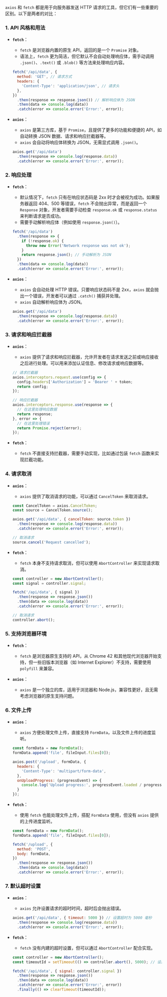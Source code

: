 `axios` 和 `fetch` 都是用于向服务器发送 HTTP 请求的工具，但它们有一些重要的区别。以下是两者的对比：

### 1. **API 风格和用法**

- **`fetch`**：
  
  - `fetch` 是浏览器内置的原生 API，返回的是一个 `Promise` 对象。
  - 语法上，`fetch` 更为简洁，但它默认不会自动处理响应体，需手动调用 `.json()`、`.text()` 或 `.blob()` 等方法来处理响应内容。
  
  ```javascript
  fetch('/api/data', {
    method: 'GET', // 请求方式
    headers: {
      'Content-Type': 'application/json', // 请求头
    },
  })
    .then(response => response.json()) // 解析响应体为 JSON
    .then(data => console.log(data))
    .catch(error => console.error('Error:', error));
  ```

- **`axios`**：
  
  - `axios` 是第三方库，基于 `Promise`，且提供了更多的功能和便捷的 API，如自动转换 JSON 数据、请求和响应拦截器等。
  - `axios` 会自动将响应体转换为 JSON，无需显式调用 `.json()`。
  
  ```javascript
  axios.get('/api/data')
    .then(response => console.log(response.data))
    .catch(error => console.error('Error:', error));
  ```

### 2. **响应处理**

- **`fetch`**：
  
  - 默认情况下，`fetch` 只有在响应状态码是 2xx 时才会被视为成功。如果服务器返回 404、500 等错误，`fetch` 不会抛出异常，而是返回一个 `Response` 对象，开发者需要手动检查 `response.ok` 或 `response.status` 来判断请求是否成功。
  - 需要手动解析响应体（例如使用 `response.json()`）。
  
  ```javascript
  fetch('/api/data')
    .then(response => {
      if (!response.ok) {
        throw new Error('Network response was not ok');
      }
      return response.json(); // 手动解析为 JSON
    })
    .then(data => console.log(data))
    .catch(error => console.error('Error:', error));
  ```

- **`axios`**：
  
  - `axios` 会自动处理 HTTP 错误。只要响应状态码不是 2xx，`axios` 就会抛出一个错误，开发者可以通过 `.catch()` 捕获并处理。
  - `axios` 自动解析响应体为 JSON。
  
  ```javascript
  axios.get('/api/data')
    .then(response => console.log(response.data))
    .catch(error => console.error('Error:', error));
  ```

### 3. **请求和响应拦截器**

- **`axios`**：
  
  - `axios` 提供了请求和响应拦截器，允许开发者在请求发送之前或响应接收之后进行处理。可以用来添加认证信息、修改请求或响应数据等。
  
  ```javascript
  // 请求拦截器
  axios.interceptors.request.use(config => {
    config.headers['Authorization'] = 'Bearer ' + token;
    return config;
  });
  
  // 响应拦截器
  axios.interceptors.response.use(response => {
    // 在这里处理响应数据
    return response;
  }, error => {
    // 在这里处理错误
    return Promise.reject(error);
  });
  ```

- **`fetch`**：
  
  - `fetch` 不直接支持拦截器，需要手动实现，比如通过包装 `fetch` 函数来实现拦截功能。

### 4. **请求取消**

- **`axios`**：
  
  - `axios` 提供了取消请求的功能，可以通过 `CancelToken` 来取消请求。
  
  ```javascript
  const CancelToken = axios.CancelToken;
  const source = CancelToken.source();
  
  axios.get('/api/data', { cancelToken: source.token })
    .then(response => console.log(response.data))
    .catch(error => console.error('Error:', error));
  
  // 取消请求
  source.cancel('Request cancelled');
  ```

- **`fetch`**：
  
  - `fetch` 本身不支持请求取消，但可以使用 `AbortController` 来实现请求取消。
  
  ```javascript
  const controller = new AbortController();
  const signal = controller.signal;
  
  fetch('/api/data', { signal })
    .then(response => response.json())
    .then(data => console.log(data))
    .catch(error => console.error('Error:', error));
  
  // 取消请求
  controller.abort();
  ```

### 5. **支持浏览器环境**

- **`fetch`**：
  
  - `fetch` 是浏览器原生支持的 API，从 Chrome 42 和其他现代浏览器开始支持，但一些旧版本浏览器（如 Internet Explorer）不支持，需要使用 `polyfill` 来兼容。

- **`axios`**：
  
  - `axios` 是一个独立的库，适用于浏览器和 Node.js，兼容性更好，且无需考虑浏览器的原生支持问题。

### 6. **文件上传**

- **`axios`**：
  
  - `axios` 方便处理文件上传，直接支持 `FormData`，以及文件上传的进度监听。
  
  ```javascript
  const formData = new FormData();
  formData.append('file', fileInput.files[0]);
  
  axios.post('/upload', formData, {
    headers: {
      'Content-Type': 'multipart/form-data',
    },
    onUploadProgress: (progressEvent) => {
      console.log('Upload progress:', progressEvent.loaded / progressEvent.total);
    }
  });
  ```

- **`fetch`**：
  
  - 使用 `fetch` 也能处理文件上传，搭配 `FormData` 使用，但没有 `axios` 提供的上传进度监听。
  
  ```javascript
  const formData = new FormData();
  formData.append('file', fileInput.files[0]);
  
  fetch('/upload', {
    method: 'POST',
    body: formData,
  })
    .then(response => response.json())
    .then(data => console.log(data))
    .catch(error => console.error('Error:', error));
  ```

### 7. **默认超时设置**

- **`axios`**：
  
  - `axios` 允许设置请求的超时时间，超时后会抛出错误。
  
  ```javascript
  axios.get('/api/data', { timeout: 5000 }) // 设置超时为 5000 毫秒
    .then(response => console.log(response.data))
    .catch(error => console.error('Error:', error));
  ```

- **`fetch`**：
  
  - `fetch` 没有内建的超时设置，但可以通过 `AbortController` 配合实现。
  
  ```javascript
  const controller = new AbortController();
  const timeoutId = setTimeout(() => controller.abort(), 5000); // 设置超时为 5000 毫秒
  
  fetch('/api/data', { signal: controller.signal })
    .then(response => response.json())
    .then(data => console.log(data))
    .catch(error => console.error('Error:', error))
    .finally(() => clearTimeout(timeoutId));
  ```

# 